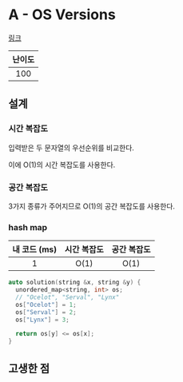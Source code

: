 # A - OS Versions

[링크](https://atcoder.jp/contests/abc426/tasks/abc426_a)

| 난이도 |
| :----: |
|  100   |

## 설계

### 시간 복잡도

입력받은 두 문자열의 우선순위를 비교한다.

이에 O(1)의 시간 복잡도를 사용한다.

### 공간 복잡도

3가지 종류가 주어지므로 O(1)의 공간 복잡도를 사용한다.

### hash map

| 내 코드 (ms) | 시간 복잡도 | 공간 복잡도 |
| :----------: | :---------: | :---------: |
|      1       |    O(1)     |    O(1)     |

```cpp
auto solution(string &x, string &y) {
  unordered_map<string, int> os;
  // "Ocelot", "Serval", "Lynx"
  os["Ocelot"] = 1;
  os["Serval"] = 2;
  os["Lynx"] = 3;

  return os[y] <= os[x];
}
```

## 고생한 점
